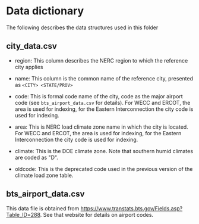 # Data dictionary

The following describes the data structures used in this folder

## city_data.csv

- region: This column describes the NERC region to which the reference city applies

- name: This column is the common name of the reference city, presented as `<CITY> <STATE/PROV>`

- code: This is formal code name of the city, code as the major airport code (see `bts_airport_data.csv` for details). For WECC and ERCOT, the area is used for indexing, for the Eastern Interconnection the city code is used for indexing.

- area: This is NERC load climate zone name in which the city is located.  For WECC and ERCOT, the area is used for indexing, for the Eastern Interconnection the city code is used for indexing.

- climate: This is the DOE climate zone.  Note that southern humid climates are coded as "D".

- oldcode: This is the deprecated code used in the previous version of the climate load zone table.

## bts_airport_data.csv

This data file is obtained from https://www.transtats.bts.gov/Fields.asp?Table_ID=288. See that website for details on airport codes.
